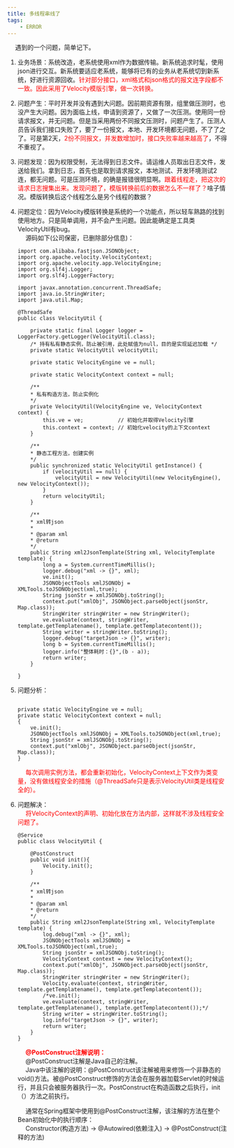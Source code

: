 ```yaml
---
title: 多线程串线了  
tags:  
    - ERROR  
---
```

&emsp; 遇到的一个问题，简单记下。  

1. 业务场景：系统改造，老系统使用xml作为数据传输。新系统追求时髦，使用json进行交互。新系统要适应老系统，能够将已有的业务从老系统切到新系统，好进行资源回收。<font color = "red">针对部分接口，xml格式和json格式的报文连字段都不一致。因此采用了Velocity模版引擎，做一次转换。</font>  
2. 问题产生：平时开发并没有遇到大问题。因前期资源有限，组里做压测时，也没产生大问题。因为面临上线，申请到资源了，又做了一次压测。使用同一份请求报文，并无问题。但是当采用两份不同报文压测时，问题产生了。压测人员告诉我们接口失败了，要了一份报文，本地、开发环境都无问题，不了了之了。可是第2天，<font color = "red">2份不同报文，并发数增加时，接口失败率越来越高了</font>，不得不重视了。  
3. 问题发现：因为权限受制，无法得到日志文件。请运维人员取出日志文件，发送给我们。拿到日志，首先也是取到请求报文，本地测试、开发环境测试2连，都无问题。可是压测环境，的确是报错很明显啊。<font color = "red">跟着线程走，把这次的请求日志搜集出来。发现问题了，模版转换前后的数据怎么不一样了？</font>啥子情况。模版转换后这个线程怎么是另个线程的数据？  
4. 问题定位：因为Velocity模版转换是系统的一个功能点，所以轻车熟路的找到使用地方。只是简单调用，并不会产生问题。因此能确定是工具类VelocityUtil有bug。  
&emsp; 源码如下(公司保密，已删除部分信息)：  

    ```
    import com.alibaba.fastjson.JSONObject;
    import org.apache.velocity.VelocityContext;
    import org.apache.velocity.app.VelocityEngine;
    import org.slf4j.Logger;
    import org.slf4j.LoggerFactory;

    import javax.annotation.concurrent.ThreadSafe;
    import java.io.StringWriter;
    import java.util.Map;

    @ThreadSafe
    public class VelocityUtil {

        private static final Logger logger = LoggerFactory.getLogger(VelocityUtil.class);
        /* 持有私有静态实例，防止被引用，此处赋值为null，目的是实现延迟加载 */
        private static VelocityUtil velocityUtil;

        private static VelocityEngine ve = null;

        private static VelocityContext context = null;

        /**
        * 私有构造方法，防止实例化
        */
        private VelocityUtil(VelocityEngine ve, VelocityContext context) {
            this.ve = ve;           // 初始化并取得Velocity引擎
            this.context = context; // 初始化velocity的上下文context
        }

        /**
        * 静态工程方法，创建实例
        */
        public synchronized static VelocityUtil getInstance() {
            if (velocityUtil == null) {
                velocityUtil = new VelocityUtil(new VelocityEngine(), new VelocityContext());
            }
            return velocityUtil;
        }

        /**
        * xml转json
        *
        * @param xml         
        * @return
        */
        public String xml2JsonTemplate(String xml, VelocityTemplate template) {
            long a = System.currentTimeMillis();
            logger.debug("xml -> {}", xml);
            ve.init();
            JSONObjectTools xmlJSONObj = XMLTools.toJSONObject(xml,true);
            String jsonStr = xmlJSONObj.toString();
            context.put("xmlObj", JSONObject.parseObject(jsonStr, Map.class));
            StringWriter stringWriter = new StringWriter();
            ve.evaluate(context, stringWriter, template.getTemplatename(), template.getTemplatecontent());
            String writer = stringWriter.toString();
            logger.debug("targetJson -> {}", writer);
            long b = System.currentTimeMillis();
            logger.info("整体耗时：{}",(b - a));
            return writer;
        }

    }
    ```
5. 问题分析：  

    ```

    private static VelocityEngine ve = null;
    private static VelocityContext context = null;
    {
        ve.init();
        JSONObjectTools xmlJSONObj = XMLTools.toJSONObject(xml,true);
        String jsonStr = xmlJSONObj.toString();
        context.put("xmlObj", JSONObject.parseObject(jsonStr, Map.class));
    }
    ```
    &emsp; <font color = "red">每次调用实例方法，都会重新初始化，VelocityContext上下文作为类变量，没有做线程安全的措施（@ThreadSafe只是表示VelocityUtil类是线程安全的）。</font>

6. 问题解决：  
&emsp; <font color = "red">将VelocityContext的声明、初始化放在方法内部，这样就不涉及线程安全问题了。</font>  

    ```
    @Service
    public class VelocityUtil {

        @PostConstruct
        public void init(){
            Velocity.init();
        }

        /**
        * xml转json
        *
        * @param xml         
        * @return
        */
        public String xml2JsonTemplate(String xml, VelocityTemplate template) {
            log.debug("xml -> {}", xml);
            JSONObjectTools xmlJSONObj = XMLTools.toJSONObject(xml,true);
            String jsonStr = xmlJSONObj.toString();
            VelocityContext context = new VelocityContext();
            context.put("xmlObj", JSONObject.parseObject(jsonStr, Map.class));
            StringWriter stringWriter = new StringWriter();
            Velocity.evaluate(context, stringWriter, template.getTemplatename(), template.getTemplatecontent());
            /*ve.init();
            ve.evaluate(context, stringWriter, template.getTemplatename(), template.getTemplatecontent());*/
            String writer = stringWriter.toString();
            log.info("targetJson -> {}", writer);
            return writer;
        }
    }
    ```
    &emsp; **<font color = "red">@PostConstruct注解说明：</font>**  
    &emsp; @PostConstruct注解是Java自己的注解。  
    &emsp; Java中该注解的说明：@PostConstruct该注解被用来修饰一个非静态的void()方法。被@PostConstruct修饰的方法会在服务器加载Servlet的时候运行，并且只会被服务器执行一次。PostConstruct在构造函数之后执行，init（）方法之前执行。  

    &emsp; 通常在Spring框架中使用到@PostConstruct注解，该注解的方法在整个Bean初始化中的执行顺序：  
    &emsp; Constructor(构造方法) -> @Autowired(依赖注入) -> @PostConstruct(注释的方法)  



